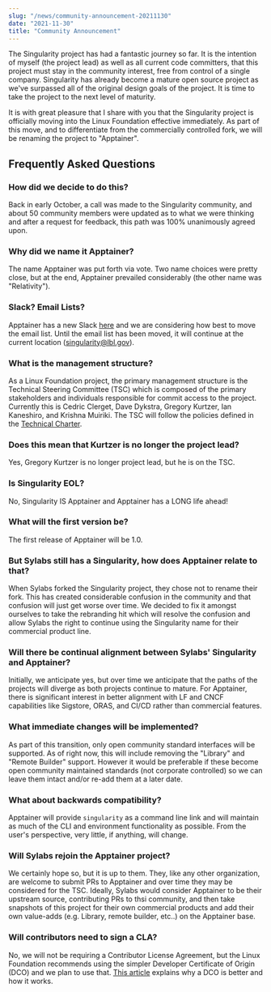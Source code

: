 ```yaml
---
slug: "/news/community-announcement-20211130"
date: "2021-11-30"
title: "Community Announcement"
---
```


The Singularity project has had a fantastic journey so far. It is the intention of myself (the project lead) as well as all current code committers, that this project must stay in the community interest, free from control of a single company. Singularity has already become a mature open source project as we've surpassed all of the original design goals of the project. It is time to take the project to the next level of maturity.

It is with great pleasure that I share with you that the Singularity project is officially moving into the Linux Foundation effective immediately. As part of this move, and to differentiate from the commercially controlled fork, we will be renaming the project to "Apptainer".

## Frequently Asked Questions

### How did we decide to do this?

Back in early October, a call was made to the Singularity community, and about 50 community members were updated as to what we were thinking and after a request for feedback, this path was 100% unanimously agreed upon.

### Why did we name it Apptainer?

The name Apptainer was put forth via vote. Two name choices were pretty close, but at the end, Apptainer prevailed considerably (the other name was "Relativity").

### Slack? Email Lists?

Apptainer has a new Slack [here](https://join.slack.com/t/apptainer/shared_invite/zt-z95o8dg3-_URQItov5W_8djlR2hNZWw) and we are considering how best to move the email list. Until the email list has been moved, it will continue at the current location (singularity@lbl.gov).

### What is the management structure?

As a Linux Foundation project, the primary management structure is the Technical Steering Committee (TSC) which is composed of the primary stakeholders and individuals responsible for commit access to the project. Currently this is Cedric Clerget, Dave Dykstra, Gregory Kurtzer, Ian Kaneshiro, and Krishna Muiriki. The TSC will follow the policies defined in the [Technical Charter](https://apptainer.org/technical-charter).

### Does this mean that Kurtzer is no longer the project lead?

Yes, Gregory Kurtzer is no longer project lead, but he is on the TSC.

### Is Singularity EOL?

No, Singularity IS Apptainer and Apptainer has a LONG life ahead!

### What will the first version be?

The first release of Apptainer will be 1.0.

### But Sylabs still has a Singularity, how does Apptainer relate to that?

When Sylabs forked the Singularity project, they chose not to rename their fork. This has created considerable confusion in the community and that confusion will just get worse over time. We decided to fix it amongst ourselves to take the rebranding hit which will resolve the confusion and allow Sylabs the right to continue using the Singularity name for their commercial product line.

### Will there be continual alignment between Sylabs' Singularity and Apptainer?

Initially, we anticipate yes, but over time we anticipate that the paths of the projects will diverge as both projects continue to mature. For Apptainer, there is significant interest in better alignment with LF and CNCF capabilities like Sigstore, ORAS, and CI/CD rather than commercial features.

### What immediate changes will be implemented?

As part of this transition, only open community standard interfaces will be supported. As of right now, this will include removing the "Library" and "Remote Builder" support. However it would be preferable if these become open community maintained standards (not corporate controlled) so we can leave them intact and/or re-add them at a later date.

### What about backwards compatibility?

Apptainer will provide `singularity` as a command line link and will maintain as much of the CLI and environment functionality as possible. From the user's perspective, very little, if anything, will change.

### Will Sylabs rejoin the Apptainer project?

We certainly hope so, but it is up to them. They, like any other organization, are welcome to submit PRs to Apptainer and over time they may be considered for the TSC. Ideally, Sylabs would consider Apptainer to be their upstream source, contributing PRs to thsi community, and then take snapshots of this project for their own commercial products and add their own value-adds (e.g. Library, remote builder, etc..) on the Apptainer base.

### Will contributors need to sign a CLA?

No, we will not be requiring a Contributor License Agreement, but the Linux Foundation recommends using the simpler Developer Certificate of Origin (DCO) and we plan to use that.  [This article](https://drewdevault.com/2021/04/12/DCO.html) explains why a DCO is better and how it works.
